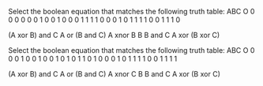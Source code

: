 Select the boolean equation that matches the following truth table:
ABC O
0 0 0 0
0 0 1 0
0 1 0 0
0 1 1 1
1 0 0 0
1 0 1 1
1 1 0 0
1 1 1 0


(A xor B) and C
A or (B and C)
A xnor B
B
B and C
A xor (B xor C)



Select the boolean equation that matches the following truth table:
ABC O
0 0 0 1
0 0 1 0
0 1 0 1
0 1 1 0
1 0 0 0
1 0 1 1
1 1 0 0
1 1 1 1


(A xor B) and C
A or (B and C)
A xnor C
B
B and C
A xor (B xor C)
